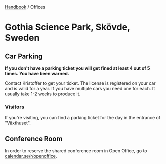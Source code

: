 [Handbook](../README.md) / Offices

# Gothia Science Park, Skövde, Sweden

## Car Parking

**If you don't have a parking ticket you will get fined at least 4 out of 5 times. You have been warned.**

Contact Kristoffer to get your ticket. The license is registered on your car and is valid for a year. If you have multiple cars you need one for each. It usually take 1-2 weeks to produce it.

### Visitors

If you're visiting, you can find a parking ticket for the day in the entrance of "Växthuset".

## Conference Room

In order to reserve the shared conference room in Open Office, go to [calendar.se/r/openoffice](https://calendar.se/r/openoffice).